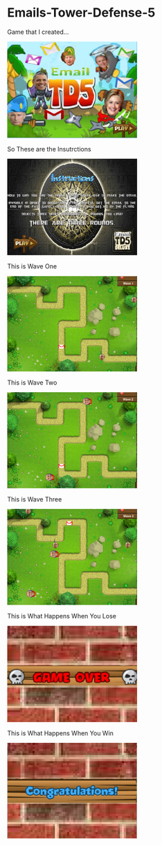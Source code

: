 # Emails-Tower-Defense-5
<p>Game that I created...<p>
<img src="https://github.com/NotMensun/Emails-Tower-Defense-5/blob/master/Ninja%20Mangos/__pycache__/title.PNG" width = 300>
<p>So These are the Insutrctions<p>
<img src="https://github.com/NotMensun/Emails-Tower-Defense-5/blob/master/Ninja%20Mangos/__pycache__/intro.PNG" width = 300>
<p>This is Wave One<p>
<img src="https://github.com/NotMensun/Emails-Tower-Defense-5/blob/master/Ninja%20Mangos/__pycache__/Snip%234.PNG" width = 300>
<p>This is Wave Two<p>
<img src="https://github.com/NotMensun/Emails-Tower-Defense-5/blob/master/Ninja%20Mangos/__pycache__/Snip%235.PNG" width = 300>
<p>This is Wave Three<p>
<img src="https://github.com/NotMensun/Emails-Tower-Defense-5/blob/master/Ninja%20Mangos/__pycache__/Snip%236.PNG" width = 300>
<p>This is What Happens When You Lose<p>
<img src="https://github.com/NotMensun/Emails-Tower-Defense-5/blob/master/Ninja%20Mangos/__pycache__/Snip%237.PNG" width = 300>
<p>This is What Happens When You Win<p>
<img src="https://github.com/NotMensun/Emails-Tower-Defense-5/blob/master/Ninja%20Mangos/__pycache__/Snip%238.PNG" width = 300>
